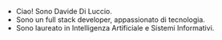 - Ciao! Sono Davide Di Luccio.
- Sono un full stack developer, appassionato di tecnologia.
- Sono laureato in Intelligenza Artificiale e Sistemi Informativi.

